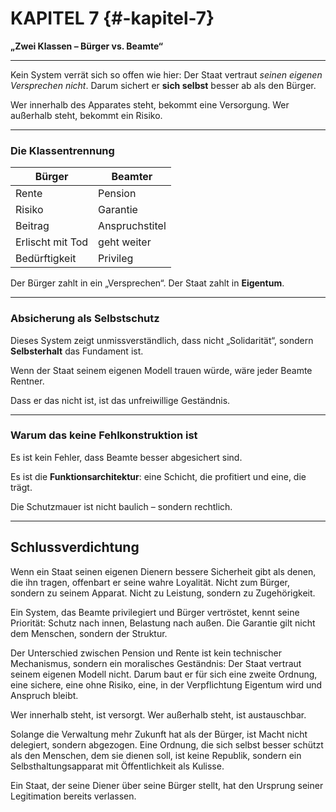 # KAPITEL 7 {#-kapitel-7}

**„Zwei Klassen – Bürger vs. Beamte“**

---

Kein System verrät sich so offen wie hier:
Der Staat vertraut *seinen eigenen Versprechen nicht*.
Darum sichert er **sich selbst** besser ab als den Bürger.

Wer innerhalb des Apparates steht,
bekommt eine Versorgung.
Wer außerhalb steht,
bekommt ein Risiko.

---

### Die Klassentrennung

| Bürger           | Beamter        |
|------------------|----------------|
| Rente            | Pension        |
| Risiko           | Garantie       |
| Beitrag          | Anspruchstitel |
| Erlischt mit Tod | geht weiter    |
| Bedürftigkeit    | Privileg       |

Der Bürger zahlt in ein „Versprechen“.
Der Staat zahlt in **Eigentum**.

---

### Absicherung als Selbstschutz

Dieses System zeigt unmissverständlich,
dass nicht „Solidarität“,
sondern **Selbsterhalt** das Fundament ist.

Wenn der Staat seinem eigenen Modell trauen würde,
wäre jeder Beamte Rentner.

Dass er das nicht ist,
ist das unfreiwillige Geständnis.

---

### Warum das keine Fehlkonstruktion ist

Es ist kein Fehler,
dass Beamte besser abgesichert sind.

Es ist die **Funktionsarchitektur**:
eine Schicht, die profitiert
und eine, die trägt.

Die Schutzmauer ist
nicht baulich –
sondern rechtlich.

---

## **Schlussverdichtung**

Wenn ein Staat seinen eigenen Dienern bessere Sicherheit gibt als denen, die ihn tragen, offenbart er seine wahre
Loyalität.
Nicht zum Bürger, sondern zu seinem Apparat. Nicht zu Leistung, sondern zu Zugehörigkeit.

Ein System, das Beamte privilegiert und Bürger vertröstet, kennt seine Priorität:
Schutz nach innen, Belastung nach außen.
Die Garantie gilt nicht dem Menschen, sondern der Struktur.

Der Unterschied zwischen Pension und Rente ist kein technischer Mechanismus, sondern ein moralisches Geständnis:
Der Staat vertraut seinem eigenen Modell nicht.
Darum baut er für sich eine zweite Ordnung, eine sichere, eine ohne Risiko, eine, in der Verpflichtung Eigentum wird und
Anspruch bleibt.

Wer innerhalb steht, ist versorgt.
Wer außerhalb steht, ist austauschbar.

Solange die Verwaltung mehr Zukunft hat als der Bürger, ist Macht nicht delegiert, sondern abgezogen.
Eine Ordnung, die sich selbst besser schützt als den Menschen, dem sie dienen soll, ist keine Republik, sondern ein
Selbsthaltungsapparat mit Öffentlichkeit als Kulisse.

Ein Staat, der seine Diener über seine Bürger stellt, hat den Ursprung seiner Legitimation bereits verlassen.
